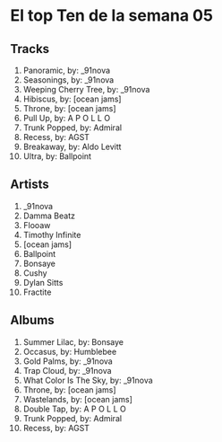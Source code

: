 # El top Ten de la semana 05

## Tracks
1. Panoramic, by: _91nova
1. Seasonings, by: _91nova
1. Weeping Cherry Tree, by: _91nova
1. Hibiscus, by: [ocean jams]
1. Throne, by: [ocean jams]
1. Pull Up, by: A P O L L O
1. Trunk Popped, by: Admiral
1. Recess, by: AGST
1. Breakaway, by: Aldo Levitt
1. Ultra, by: Ballpoint

## Artists
1. _91nova
1. Damma Beatz
1. Flooaw
1. Timothy Infinite
1. [ocean jams]
1. Ballpoint
1. Bonsaye
1. Cushy
1. Dylan Sitts
1. Fractite

## Albums
1. Summer Lilac, by: Bonsaye
1. Occasus, by: Humblebee
1. Gold Palms, by: _91nova
1. Trap Cloud, by: _91nova
1. What Color Is The Sky, by: _91nova
1. Throne, by: [ocean jams]
1. Wastelands, by: [ocean jams]
1. Double Tap, by: A P O L L O
1. Trunk Popped, by: Admiral
1. Recess, by: AGST
